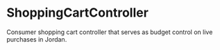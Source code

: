 # ShoppingCartController
Consumer shopping cart controller that serves as budget control on live purchases in Jordan.
